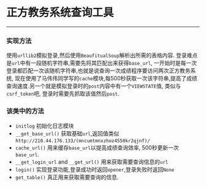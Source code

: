 # 正方教务系统查询工具
* * *  
### 实现方法
使用`urllib2`模拟登录,然后使用`BeaufitualSoup`解析出所需的表格内容. 登录难点是`url`中有一段随机字符串,需要先将其匹配出来获得`base_url`, 一开始时是每一次登录都匹配一次该随机字符串,也就是说查询一次成绩程序要访问两次正方教务系统, 现在使用了马伟伟同学写的`cache`模块,每500秒获取一次该字符串,提高了成绩查询速度.另一个就是模拟登录时的`post`内容中有一个`VIEWSTATE`值, 类似与`csrf_token`吧, 登录时需要先抓取该值然后`post`.  

### 该类中的方法  
+ `initlog`  初始化日志模块  
+ `__get_base_url()`  获取基础`url`,返回值类似`http://210.44.176.133/(mncumtmnxzhoz4550kr2qjnf)/`  
+ `cache_url()`  用来缓存`base_url`以提高成绩查询效率, 500秒更新一次`base_url`.
+ `__get_login_url` and `__get_url()`  用来获取需要查询信息的`url`
+ `login()` 实现登录功能,登录成功时返回`opener`,登录失败时返回`None`
+ `get_table()`  真正用来获取需要查询的信息.

